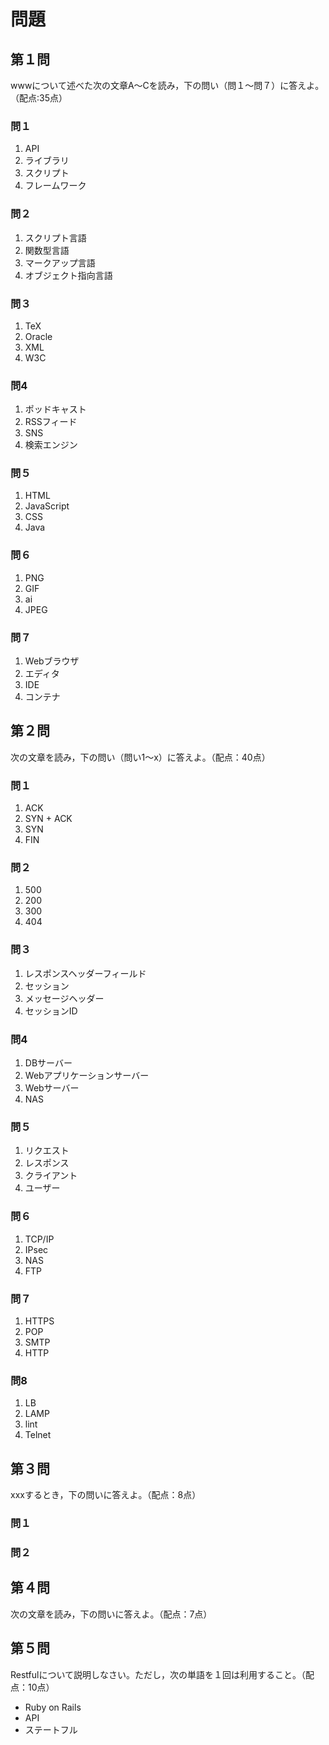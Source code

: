 # 問題

## 第１問

wwwについて述べた次の文章A〜Cを読み，下の問い（問１〜問７）に答えよ。（配点:35点）

### 問１

1. API
2. ライブラリ
3. スクリプト
4. フレームワーク

### 問２

1. スクリプト言語
2. 関数型言語
3. マークアップ言語
4. オブジェクト指向言語

### 問３

1. TeX
2. Oracle
3. XML
4. W3C

### 問4

1. ポッドキャスト
2. RSSフィード
3. SNS
4. 検索エンジン

### 問５

1. HTML
2. JavaScript
3. CSS
4. Java

### 問６

1. PNG
2. GIF
3. ai
4. JPEG

### 問７

1. Webブラウザ
2. エディタ
3. IDE
4. コンテナ

## 第２問


次の文章を読み，下の問い（問い1〜x）に答えよ。（配点：40点）


### 問１

1. ACK
2. SYN + ACK
3. SYN
4. FIN

### 問２

1. 500
2. 200
3. 300
4. 404

### 問３

1. レスポンスヘッダーフィールド
2. セッション
3. メッセージヘッダー
4. セッションID

### 問4

1. DBサーバー
2. Webアプリケーションサーバー
3. Webサーバー
4. NAS

### 問５

1. リクエスト
2. レスポンス
3. クライアント
4. ユーザー

### 問６

1. TCP/IP
2. IPsec
3. NAS
4. FTP

### 問７

1. HTTPS
2. POP
3. SMTP
4. HTTP

### 問8

1. LB
2. LAMP
3. lint
4. Telnet

## 第３問

xxxするとき，下の問いに答えよ。（配点：8点）

<!-- 計算 -->

### 問１

### 問２

## 第４問

次の文章を読み，下の問いに答えよ。（配点：7点）

<!-- 作図 -->

## 第５問

Restfulについて説明しなさい。ただし，次の単語を１回は利用すること。（配点：10点）

- Ruby on Rails
- API
- ステートフル
